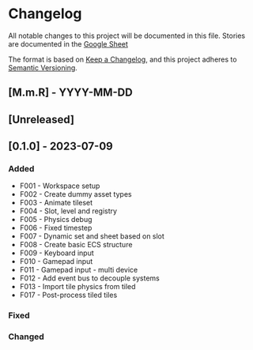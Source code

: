 # Changelog

All notable changes to this project will be documented in this file.
Stories are documented in the [Google Sheet](https://docs.google.com/spreadsheets/d/13b3E--tV5_pL1qsZSG30b8ikwGA62dSdgp5JDE4nkDE/edit?usp=sharing)

The format is based on [Keep a Changelog](https://keepachangelog.com/en/1.0.0/),
and this project adheres to [Semantic Versioning](https://semver.org/spec/v2.0.0.html).

## [M.m.R] - YYYY-MM-DD

## [Unreleased]

## [0.1.0] - 2023-07-09

### Added

- F001 - Workspace setup
- F002 - Create dummy asset types
- F003 - Animate tileset
- F004 - Slot, level and registry
- F005 - Physics debug
- F006 - Fixed timestep
- F007 - Dynamic set and sheet based on slot
- F008 - Create basic ECS structure
- F009 - Keyboard input
- F010 - Gamepad input
- F011 - Gamepad input - multi device
- F012 - Add event bus to decouple systems
- F013 - Import tile physics from tiled
- F017 - Post-process tiled tiles

### Fixed

### Changed
